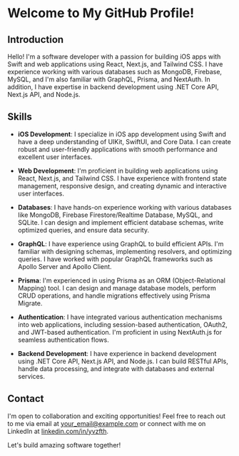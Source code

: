 # Welcome to My GitHub Profile!

## Introduction

Hello! I'm a software developer with a passion for building iOS apps with Swift and web applications using React, Next.js, and Tailwind CSS. I have experience working with various databases such as MongoDB, Firebase, MySQL, and I'm also familiar with GraphQL, Prisma, and NextAuth. In addition, I have expertise in backend development using .NET Core API, Next.js API, and Node.js.

## Skills

- **iOS Development**: I specialize in iOS app development using Swift and have a deep understanding of UIKit, SwiftUI, and Core Data. I can create robust and user-friendly applications with smooth performance and excellent user interfaces.

- **Web Development**: I'm proficient in building web applications using React, Next.js, and Tailwind CSS. I have experience with frontend state management, responsive design, and creating dynamic and interactive user interfaces.

- **Databases**: I have hands-on experience working with various databases like MongoDB, Firebase Firestore/Realtime Database, MySQL, and SQLite. I can design and implement efficient database schemas, write optimized queries, and ensure data security.

- **GraphQL**: I have experience using GraphQL to build efficient APIs. I'm familiar with designing schemas, implementing resolvers, and optimizing queries. I have worked with popular GraphQL frameworks such as Apollo Server and Apollo Client.

- **Prisma**: I'm experienced in using Prisma as an ORM (Object-Relational Mapping) tool. I can design and manage database models, perform CRUD operations, and handle migrations effectively using Prisma Migrate.

- **Authentication**: I have integrated various authentication mechanisms into web applications, including session-based authentication, OAuth2, and JWT-based authentication. I'm proficient in using NextAuth.js for seamless authentication flows.

- **Backend Development**: I have experience in backend development using .NET Core API, Next.js API, and Node.js. I can build RESTful APIs, handle data processing, and integrate with databases and external services.


## Contact

I'm open to collaboration and exciting opportunities! Feel free to reach out to me via email at [your_email@example.com](mailto:yvzfth@yandex.com) or connect with me on LinkedIn at [linkedin.com/in/yvzfth](https://www.linkedin.com/in/yvzfth).

Let's build amazing software together!

<!---
yvzfth/yvzfth is a ✨ special ✨ repository because its `README.md` (this file) appears on your GitHub profile.
You can click the Preview link to take a look at your changes.
--->

